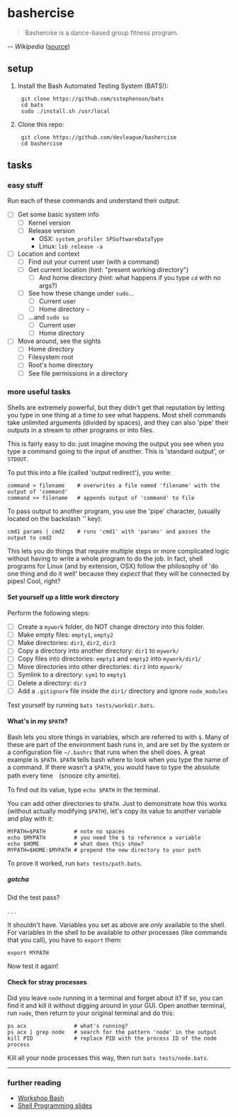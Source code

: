 # bashercise

> Bashercise is a dance-based group fitness program.

-- *Wikipedia* ([source](https://en.wikipedia.org/wiki/Jazzercise))

## setup

1. Install the Bash Automated Testing System (BATS!):

		git clone https://github.com/sstephenson/bats
		cd bats
		sudo ./install.sh /usr/local
		
2. Clone this repo:

		git clone https://github.com/devleague/bashercise
		cd bashercise

## tasks

### easy stuff

Run each of these commands and understand their output:

- [ ] Get some basic system info
  - [ ] Kernel version
  - [ ] Release version
	  - OSX: `system_profiler SPSoftwareDataType`
	  - Linux: `lsb_release -a`
- [ ] Location and context
  - [ ] Find out your current user (with a command)
  - [ ] Get current location (hint: "present working directory")
	- [ ] And home directory (hint: what happens if you type `cd` with no args?)
  - [ ] See how these change under `sudo`...
      - [ ] Current user
      - [ ] Home directory `~`
  - [ ] ...and `sudo su`
      - [ ] Current user
      - [ ] Home directory
- [ ] Move around, see the sights
  - [ ] Home directory
  - [ ] Filesystem root
  - [ ] Root's home directory
  - [ ] See file permissions in a directory

### more useful tasks

Shells are extremely powerful, but they didn't get that reputation by letting
you type in one thing at a time to see what happens. Most shell commands take
unlimited arguments (divided by spaces), and they can also 'pipe' their outputs
in a stream to other programs or into files.

This is fairly easy to do: just imagine moving the output you see when you type
a command going to the input of another. This is 'standard output', or `STDOUT`.

To put this into a file (called 'output redirect'), you write:

    command > filename    # overwrites a file named 'filename' with the output of 'command'
    command >> filename   # appends output of 'command' to file

To pass output to another program, you use the 'pipe' character, (usually
located on the backslash '\' key):

    cmd1 params | cmd2    # runs 'cmd1' with 'params' and passes the output to cmd2

This lets you do things that require multiple steps or more complicated logic
without having to write a whole program to do the job. In fact, shell programs
for Linux (and by extension, OSX) follow the philosophy of 'do one thing and do
it well' because they *expect* that they will be connected by pipes! Cool,
right?

#### Set yourself up a little work directory

Perform the following steps:

- [ ] Create a `mywork` folder, do NOT change directory into this folder.
- [ ] Make empty files: `empty1`, `empty2`
- [ ] Make directories: `dir1`, `dir2`, `dir3`
- [ ] Copy a directory into another directory: `dir1` to `mywork/`
- [ ] Copy files into directories: `empty1` and `empty2` into `mywork/dir1/`
- [ ] Move directories into other directories: `dir2` into `mywork/`
- [ ] Symlink to a directory: `sym1` to `empty1`
- [ ] Delete a directory: `dir3`
- [ ] Add a `.gitignore` file inside the `dir1/` directory and ignore `node_modules`

Test yourself by running `bats tests/workdir.bats`.

#### What's in my `$PATH`?

Bash lets you store things in variables, which are referred to with `$`. Many of
these are part of the environment bash runs in, and are set by the system or a
configuration file `~/.bashrc` that runs when the shell does. A great example is
`$PATH`. `$PATH` tells bash where to look when you type the name of a
command. If there wasn't a `$PATH`, you would have to type the absolute path
every time　(snooze city amirite).

To find out its value, type `echo $PATH` in the terminal.

You can add other directories to `$PATH`. Just to demonstrate how this works
(without actually modifying `$PATH`), let's copy its value to another variable
and play with it:

    MYPATH=$PATH         # note no spaces
    echo $MYPATH         # you need the $ to reference a variable
    echo $HOME           # what does this show?
    MYPATH=$HOME:$MYPATH # prepend the new directory to your path

To prove it worked, run `bats tests/path.bats`.

##### gotcha

Did the test pass?

.
.
.

It shouldn't have. Variables you set as above are *only* available to the
shell. For variables in the shell to be available to *other* processes (like
commands that you call), you have to `export` them:

    export MYPATH

Now test it again!

#### Check for stray processes

Did you leave `node` running in a terminal and forget about it? If so, you can
find it and kill it without digging around in your GUI. Open another terminal,
run `node`, then return to your original terminal and do this:

    ps acx               # what's running?
    ps acx | grep node   # search for the pattern 'node' in the output
    kill PID             # replace PID with the process ID of the node process

Kill all your node processes this way, then run `bats tests/node.bats`.

------

### further reading

- [Workshop Bash](http://workshop-bash.com/)
- [Shell Programming slides](http://www.udel.edu/it/learnit/course/class_materials/Unix_Workshop_Series/Shell-Programming-UNIX.pdf)
